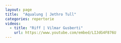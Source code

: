 ```yaml
---
layout: page
title:  "Aqualung | Jethro Tull"
categories: repertorie
videos:
  - title: "Riff | Vilmar Gusberti"
    url: https://www.youtube.com/embed/LIJdG4F876U
---
```

